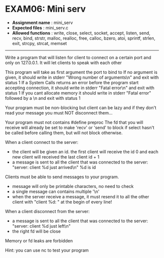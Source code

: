 # EXAM06: Mini serv

- **Assignment name**   : mini_serv  
- **Expected files**    : mini_serv.c  
- **Allowed functions** : write, close, select, socket, accept, listen, send, recv, bind, strstr, malloc, realloc, free, calloc, bzero, atoi, sprintf, strlen, exit, strcpy, strcat, memset
--------------------------------------------------------------------------------

Write a program that will listen for client to connect on a certain port and only on 127.0.0.1. It will let clients to speak with each other

This program will take as first argument the port to bind to
If no argument is given, it should write in stderr "Wrong number of arguments\n" and exit with status 1
If a System Calls returns an error before the program start accepting connection, it should write in stderr "Fatal error\n" and exit with status 1
If you cant allocate memory it should write in stderr "Fatal error" followed by a \n and exit with status 1

Your program must be non-blocking but client can be lazy and if they don't read your message you must NOT disconnect them...

Your program must not contains #define preproc
The fd that you will receive will already be set to make 'recv' or 'send' to block if select hasn't be called before calling them, but will not block otherwise. 

When a client connect to the server:
- the client will be given an id. the first client will receive the id 0 and each new client will received the last client id + 1
- a message is sent to all the client that was connected to the server: "server: client %d just arrived\n" %d is id

Clients must be able to send messages to your program.
- message will only be printable characters, no need to check
- a single message can contains multiple '\n'
- when the server receive a message, it must resend it to all the other client with "client %d: " at the begin of every line!

When a client disconnect from the server:
- a message is sent to all the client that was connected to the server: "server: client %d just left\n"
- the right fd will be close

Memory or fd leaks are forbidden

Hint: you can use nc to test your program
